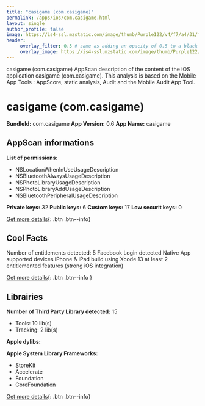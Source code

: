 ```yaml
---
title: "casigame (com.casigame)"
permalink: /apps/ios/com.casigame.html
layout: single
author_profile: false
image: https://is4-ssl.mzstatic.com/image/thumb/Purple122/v4/f7/a4/31/f7a43132-b5c3-3a68-ecc5-0d98efde1146/AppIcon-0-0-1x_U007emarketing-0-0-0-7-0-0-sRGB-0-0-0-GLES2_U002c0-512MB-85-220-0-0.png/512x512bb.jpg
header: 
     overlay_filter: 0.5 # same as adding an opacity of 0.5 to a black background
     overlay_image: https://is4-ssl.mzstatic.com/image/thumb/Purple122/v4/f7/a4/31/f7a43132-b5c3-3a68-ecc5-0d98efde1146/AppIcon-0-0-1x_U007emarketing-0-0-0-7-0-0-sRGB-0-0-0-GLES2_U002c0-512MB-85-220-0-0.png/512x512bb.jpg
---
```

casigame (com.casigame) AppScan description of the content of the iOS application casigame (com.casigame). This analysis is based on the Mobile App Tools : AppScore, static analysis, Audit and the Mobile Audit App Tool.

# casigame (com.casigame)

**BundleId:** com.casigame
**App Version:** 0.6
**App Name:** casigame


## AppScan informations 

**List of permissions:** 
- NSLocationWhenInUseUsageDescription
- NSBluetoothAlwaysUsageDescription
- NSPhotoLibraryUsageDescription
- NSPhotoLibraryAddUsageDescription
- NSBluetoothPeripheralUsageDescription
  
  
**Private keys:** 32
**Public keys:** 6
**Custom keys:** 17
**Low securit keys:** 0
  
[Get more details](/pricing.html){: .btn .btn--info}

## Cool Facts

Number of entitlements detected: 5
Facebook Login detected
Native App
supported devices iPhone & iPad
build using Xcode 13
at least 2 entitlemented features (strong iOS integration)
  
[Get more details](/pricing.html){: .btn .btn--info }

## Librairies 
**Number of Third Party Library detected:** 15
- Tools: 10 lib(s)
- Tracking: 2 lib(s)


**Apple dylibs:**


**Apple System Library Frameworks:**
- StoreKit
- Accelerate
- Foundation
- CoreFoundation


  
[Get more details](/pricing.html){: .btn .btn--info}

